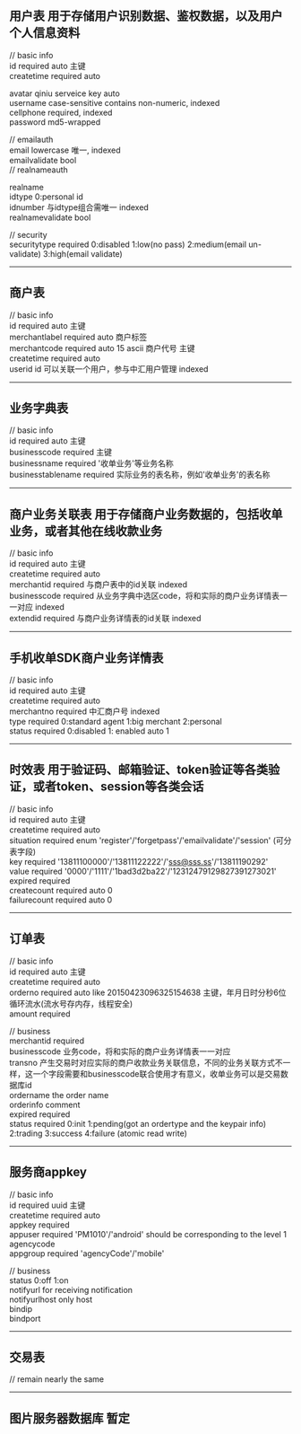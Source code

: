 ## 用户表 用于存储用户识别数据、鉴权数据，以及用户个人信息资料  
// basic info  
id required auto 主键  
createtime required auto  

avatar qiniu serveice key auto  
username case-sensitive contains non-numeric, indexed  
cellphone required, indexed  
password md5-wrapped  

// emailauth  
email lowercase 唯一, indexed  
emailvalidate bool  
// realnameauth  

realname  
idtype 0:personal id  
idnumber 与idtype组合需唯一 indexed  
realnamevalidate bool  

// security  
securitytype required 0:disabled 1:low(no pass) 2:medium(email un-validate) 3:high(email validate)  

---

## 商户表  
// basic info  
id required auto 主键  
merchantlabel required auto 商户标签  
merchantcode required auto 15 ascii 商户代号 主键  
createtime required auto  
userid id 可以关联一个用户，参与中汇用户管理 indexed  

---

## 业务字典表
// basic info  
id required auto 主键  
businesscode required 主键  
businessname required '收单业务'等业务名称  
businesstablename required 实际业务的表名称，例如'收单业务'的表名称  

---

## 商户业务关联表 用于存储商户业务数据的，包括收单业务，或者其他在线收款业务  
// basic info  
id required auto 主键  
createtime required auto  
merchantid required 与商户表中的id关联 indexed  
businesscode required 从业务字典中选区code，将和实际的商户业务详情表一一对应 indexed  
extendid required 与商户业务详情表的id关联 indexed  

---

## 手机收单SDK商户业务详情表  
// basic info  
id required auto 主键  
createtime required auto  
merchantno required 中汇商户号 indexed  
type required 0:standard agent 1:big merchant 2:personal  
status required 0:disabled 1: enabled auto 1  

---

## 时效表 用于验证码、邮箱验证、token验证等各类验证，或者token、session等各类会话  
// basic info  
id required auto 主键  
createtime required auto  
situation required enum 'register'/'forgetpass'/'emailvalidate'/'session'   (可分表字段)  
key required '13811100000'/'13811122222'/'sss@sss.ss'/'13811190292'  
value required '0000'/'1111'/'1bad3d2ba22'/'12312479129827391273021'  
expired required  
createcount required auto 0  
failurecount required auto 0  

---

## 订单表  
// basic info  
id required auto 主键  
createtime required auto  
orderno required auto like 20150423096325154638 主键，年月日时分秒6位循环流水(流水号存内存，线程安全)  
amount required  

// business  
merchantid required  
businesscode 业务code，将和实际的商户业务详情表一一对应  
transno 产生交易时对应实际的商户收款业务关联信息，不同的业务关联方式不一样，这一个字段需要和businesscode联合使用才有意义，收单业务可以是交易数据库id  
ordername the order name   
orderinfo comment  
expired required  
status required 0:init 1:pending(got an ordertype and the keypair info) 2:trading 3:success 4:failure  (atomic read write)  

---

## 服务商appkey  
// basic info  
id required uuid 主键  
createtime required auto  
appkey required  
appuser required 'PM1010'/'android' should be corresponding to the level 1 agencycode  
appgroup required 'agencyCode'/'mobile'  

// business  
status 0:off 1:on  
notifyurl for receiving notification  
notifyurlhost only host  
bindip  
bindport  

---

## 交易表  
// remain nearly the same  

---

## 图片服务器数据库 暂定

  
  
  
  
  
